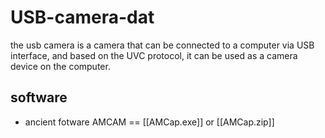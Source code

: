 
# USB-camera-dat

the usb camera is a camera that can be connected to a computer via USB interface, and based on the UVC protocol, it can be used as a camera device on the computer.


## software 

- ancient fotware AMCAM == [[AMCap.exe]] or [[AMCap.zip]]



